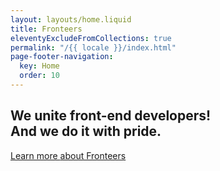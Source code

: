 ```yaml
---
layout: layouts/home.liquid
title: Fronteers
eleventyExcludeFromCollections: true
permalink: "/{{ locale }}/index.html"
page-footer-navigation:
  key: Home
  order: 10
---
```


## We unite front-end developers! <br /> And we do it with pride.

<a href="{{locale}}/join-us/" class="button button-greater-than">
  Learn more 
  <span class="visually-hidden">about Fronteers</span>
</a>
